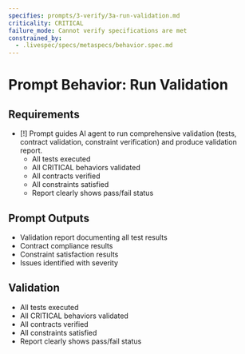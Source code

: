```yaml
---
specifies: prompts/3-verify/3a-run-validation.md
criticality: CRITICAL
failure_mode: Cannot verify specifications are met
constrained_by:
  - .livespec/specs/metaspecs/behavior.spec.md
---
```


# Prompt Behavior: Run Validation

## Requirements
- [!] Prompt guides AI agent to run comprehensive validation (tests, contract validation, constraint verification) and produce validation report.
  - All tests executed
  - All CRITICAL behaviors validated
  - All contracts verified
  - All constraints satisfied
  - Report clearly shows pass/fail status

## Prompt Outputs

- Validation report documenting all test results
- Contract compliance results
- Constraint satisfaction results
- Issues identified with severity

## Validation

- All tests executed
- All CRITICAL behaviors validated
- All contracts verified
- All constraints satisfied
- Report clearly shows pass/fail status
